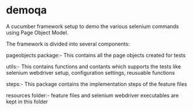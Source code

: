 # demoqa
A cucumber framework setup to demo the various selenium commands using Page Object Model.


The framework is divided into several components:

pageobjects package:-  This contains all the page objects created for tests

utils:- This contains functions and contants which supports the tests like selenium webdriver setup, 
configuration settings, reusuable functions

steps:- This package contains the implementation steps of the feature files

resources folder:- feature files and selenium webdriver executables are kept in this folder
